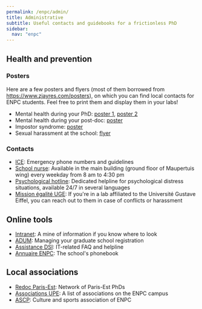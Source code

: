 ```yaml
---
permalink: /enpc/admin/
title: Administrative
subtitle: Useful contacts and guidebooks for a frictionless PhD
sidebar:
  nav: "enpc"
---
```


## Health and prevention

### Posters

Here are a few posters and flyers (most of them borrowed from <https://www.zjayres.com/posters>), on which you can find local contacts for ENPC students. Feel free to print them and display them in your labs!

- Mental health during your PhD: [poster 1](../../_assets/posters/phd_mental_health_1_enpc.pdf), [poster 2](../../_assets/posters/phd_mental_health_2_enpc.pdf)
- Mental health during your post-doc: [poster](../../_assets/posters/postdoc_mental_health_enpc.pdf)
- Impostor syndrome: [poster](../../_assets/posters/impostor_syndrome_enpc.pdf)
- Sexual harassment at the school: [flyer](../../_assets/posters/sexual_harassment_enpc.pdf)

### Contacts

- [ICE](https://intranet-enpc-fr.extranet.enpc.fr/sg/hygiene-et-securite/consignes-generales-de-securite.html): Emergency phone numbers and guidelines
- <a href="mailto:stephanie.le-thuaut@enpc.fr">School nurse</a>: Available in the main building (ground floor of Maupertuis wing) every weekday from 8 am to 4:30 pm
- [Psychological hotline](https://intranet-enpc-fr.extranet.enpc.fr/sg/hygiene-et-securite/cellule-decoute-et-de-soutien-psychologique.html): Dedicated helpline for psychological distress situations, available 24/7 in several languages
- [Mission égalité UGE](https://mission-egalite.univ-gustave-eiffel.fr/): If you're in a lab affiliated to the Université Gustave Eiffel, you can reach out to them in case of conflicts or harassment


## Online tools

- [Intranet](http://extranet.enpc.fr/login?url=http://intranet.enpc.fr): A mine of information if you know where to look
- [ADUM](https://www.adum.fr/): Managing your graduate school registration
- [Assistance DSI](https://assistance.enpc.fr/): IT-related FAQ and helpline
- [Annuaire ENPC](https://annuaire.enpc.fr/search): The school's phonebook

## Local associations

- [Redoc Paris-Est](https://redocparisest.wordpress.com/): Network of Paris-Est PhDs
- [Associations UPE](https://www.paris-est-sup.fr/campus/associations/): A list of associations on the ENPC campus
- [ASCP](http://www.ascp-ponts.fr/): Culture and sports association of ENPC
